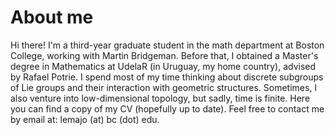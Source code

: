 # About me

Hi there! I'm a third-year graduate student in the math department at Boston College, working with Martin Bridgeman. Before that, I obtained a Master's degree in Mathematics at UdelaR (in Uruguay, my home country), advised by Rafael Potrie.
I spend most of my time thinking about discrete subgroups of Lie groups and their interaction with geometric structures. Sometimes, I also venture into low-dimensional topology, but sadly, time is finite.
Here you can find a copy of my CV (hopefully up to date).
Feel free to contact me by email at: lemajo (at) bc (dot) edu.
